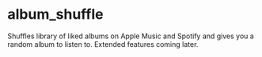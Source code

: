 # album_shuffle
Shuffles library of liked albums on Apple Music and Spotify and gives you a random album to listen to. Extended features coming later.
